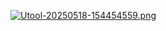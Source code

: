 [![Utool-20250518-154454559.png](https://i.postimg.cc/TPTbdfkM/Utool-20250518-154454559.png)](https://postimg.cc/fVgy5nnB)
